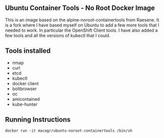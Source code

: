 Ubuntu Container Tools - No Root Docker Image
--

This is an image based on the alpine-noroot-containertools from Raesene. It is a
fork where I have based myself on Ubuntu to add a few more tools that I needed
to work. In particular the OpenShift Client tools.  I have also added a few
tools and all the versions of kubectl that I could.


Tools installed
--
- nmap
- curl
- etcd
- kubectl
- docker client
- boltbrowser
- oc
- amicontained
- kube-hunter


Running Instructions
--
`docker run -it macagr/ubuntu-noroot-containertools /bin/sh`
